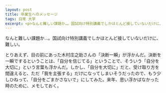 ```yaml
---
layout: post
title: 卒業生へのメッセージ
tags: 日常 大学
excerpt: <p>なんと難しい課題か…。国試向け特別講義でしかほとんど接していないだけに、難しい。</p>
---
```


なんと難しい課題か…。国試向け特別講義でしかほとんど接していないだけに、難しい。

とりあえず、目の前にあった木村庄之助さんの「決断一瞬」が浮かんだ。決断を一瞬でするということは、「自分を信じてる」ということで、そういう「自分を大切に」という言葉も浮かんだ。しかし、「自分を大切に」だと、受け取り方を間違えると、ただ「我を主張する」だけになってしまいそうだったので、もう少しひねって、「自分をごまかさないで」にしてみた。来年、思い浮かばなかった時のために、メモしておく。
